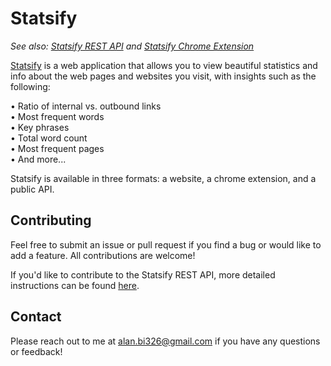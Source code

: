 # Statsify
_See also: [Statsify REST API](https://github.com/alankbi/statsify-api) and [Statsify Chrome Extension](https://github.com/alankbi/statsify-extension)_

[Statsify](https://www.statsify.us) is a web application that allows you to view beautiful statistics and info about the web pages and websites you visit, with insights such as the following:

• Ratio of internal vs. outbound links  
• Most frequent words  
• Key phrases  
• Total word count  
• Most frequent pages  
• And more...  

Statsify is available in three formats: a website, a chrome extension, and a public API.

## Contributing 

Feel free to submit an issue or pull request if you find a bug or would like to add a feature. All contributions are welcome! 

If you'd like to contribute to the Statsify REST API, more detailed instructions can be found [here](https://github.com/alankbi/statsify-api). 

## Contact
Please reach out to me at [alan.bi326@gmail.com](mailto:alan.bi326@gmail.com) if you have any questions or feedback! 
